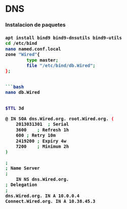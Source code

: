 # DNS

<h3>Instalacion de paquetes<h3>

```bash
apt install bind9 bind9-dnsutils bind9-utils
cd /etc/bind
nano named.conf.local
zone "Wired"{
        type master;
        file "/etc/bind/db.Wired";
};


```bash
nano db.Wired


$TTL 3d

@ IN SOA dns.Wired.org. root.Wired.org. (
	2013031301	; Serial
	3600	; Refresh 1h
	600	; Retry 10m
	2419200	; Expiry 4w
	7200	; Minimum 2h
)

;
; Name Server
;
	IN NS dns.Wired.org.
; Delegation
;
dns.Wired.org. IN A 10.0.0.4
Connect.Wired.org. IN A 10.38.45.3

```